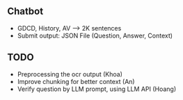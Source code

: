 ## Chatbot
* GDCD, History, AV --> 2K sentences
* Submit output: JSON File (Question, Answer, Context)


## TODO
* Preprocessing the ocr output (Khoa)
* Improve chunking for better context (An)
* Verify question by LLM prompt, using LLM API (Hoang)
